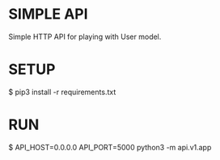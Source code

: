 # SIMPLE API

Simple HTTP API for playing with User model.

# SETUP
$ pip3 install -r requirements.txt

# RUN
$ API_HOST=0.0.0.0 API_PORT=5000 python3 -m api.v1.app


